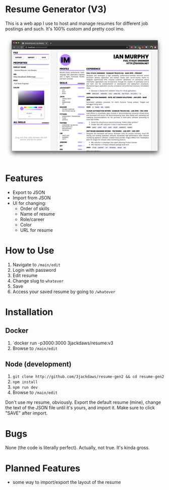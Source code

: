 # Resume Generator (V3)
This is a web app I use to host and manage resumes for different job postings and such.  It's 100% custom and pretty cool imo.

![editor](./screenshots/editor.png)

# Features
* Export to JSON
* Import from JSON
* UI for changing:
  * Order of skills
  * Name of resume
  * Role/career
  * Color
  * URL for resume


# How to Use
1. Navigate to `/main/edit`
2. Login with password
3. Edit resume
4. Change slug to `whatever`
5. Save
6. Access your saved resume by going to `/whatever`

# Installation

## Docker
1. `docker run -p3000:3000 3jackdaws/resume:v3
2. Browse to `/main/edit`

## Node (development)
1. `git clone http://github.com/3jackdaws/resume-gen2 && cd resume-gen2`
2. `npm install`
3. `npm run dev`
4. Browse to `/main/edit`

Don't use my resume, obviously.  Export the default resume (mine), change the text of the JSON file until it's yours, and import it.  Make sure to click "SAVE" after import.

# Bugs
None (the code is literally perfect).
Actually, not true. It's kinda gross.

# Planned Features
* some way to import/export the layout of the resume



